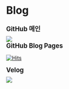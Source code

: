 # Blog

<div style='font-size:17px; margin-bottom:8px;'><strong>GitHub 메인</strong></div>
<div>
<a href='https://github.com/oding01'><img src='https://img.shields.io/badge/github-%23121011.svg?style=for-the-badge&logo=github&logoColor=white'></a>
</div>

<div style='font-size:17px; margin-bottom:8px;'><strong>GitHub Blog Pages</strong></div>

[![Hits](https://hits.seeyoufarm.com/api/count/incr/badge.svg?url=https%3A%2F%2Foding01.github.io&count_bg=%23BABABA&title_bg=%238000FF&icon=github.svg&icon_color=%23E7E7E7&title=GITHUB+BLOG&edge_flat=false)](https://hits.seeyoufarm.com)

<div style='font-size:17px; margin-bottom:8px;'><strong>Velog</strong></div>
<div>
<a href='https://velog.io/@oding90/posts'><img src="https://img.shields.io/badge/Velog-20C997?style=flat-square&logo=velog&logoColor=white"/></a>
</div>



